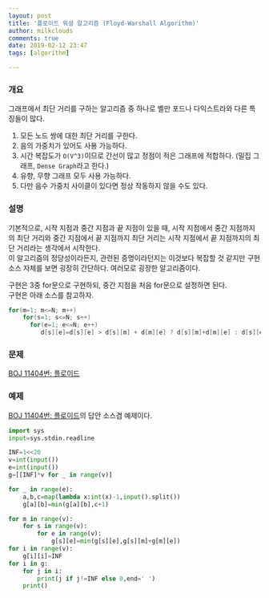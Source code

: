 ```yaml
---
layout: post
title: '플로이드 워셜 알고리즘 (Floyd-Warshall Algorithm)'
author: milkclouds
comments: true
date: 2019-02-12 23:47
tags: [algorithm]

---
```



### 개요  
그래프에서 최단 거리를 구하는 알고리즘 중 하나로 벨만 포드나 다익스트라와 다른 특징들이 많다.
1. 모든 노드 쌍에 대한 최단 거리를 구한다.  
2. 음의 가중치가 있어도 사용 가능하다.  
3. 시간 복잡도가 `O(V^3)`이므로 간선이 많고 정점이 적은 그래프에 적합하다. (밀집 그래프, `Dense Graph`라고 한다.)
4. 유향, 무향 그래프 모두 사용 가능하다.  
5. 다만 음수 가중치 사이클이 있다면 정상 작동하지 않을 수도 있다.


### 설명  
기본적으로, 시작 지점과 중간 지점과 끝 지점이 있을 때, 시작 지점에서 중간 지점까지의 최단 거리와 중간 지점에서 끝 지점까지 최단 거리는 시작 지점에서 끝 지점까지의 최단 거리라는 생각에서 시작한다.  
이 알고리즘의 정당성이라든지, 관련된 증명이라던지는 이것보다 복잡할 것 같지만 구현 소스 자체를 보면 굉장히 간단하다. 여러모로 굉장한 알고리즘이다.  

구현은 3중 for문으로 구현하되, 중간 지점을 처음 for문으로 설정하면 된다.  
구현은 아래 소스를 참고하자.   

```cpp
for(m=1; m<=N; m++)
    for(s=1; s<=N; s++)
      for(e=1; e<=N; e++)
         d[s][e]=d[s][e] > d[s][m] + d[m][e] ? d[s][m]+d[m][e] : d[s][e];
```

### 문제  
[BOJ 11404번: 플로이드](https://www.acmicpc.net/problem/11404)  

### 예제

[BOJ 11404번: 플로이드](https://www.acmicpc.net/problem/11404)의 답안 소스겸 예제이다.  
```python
import sys
input=sys.stdin.readline

INF=1<<20
v=int(input())
e=int(input())
g=[[INF]*v for _ in range(v)]

for _ in range(e):
    a,b,c=map(lambda x:int(x)-1,input().split())
    g[a][b]=min(g[a][b],c+1)

for m in range(v):
    for s in range(v):
        for e in range(v):
            g[s][e]=min(g[s][e],g[s][m]+g[m][e])
for i in range(v):
    g[i][i]=INF
for i in g:
    for j in i:
        print(j if j!=INF else 0,end=' ')
    print()
```